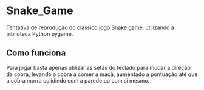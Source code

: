 # Snake_Game

Tentativa de reprodução do clássico jogo Snake game, utilizando a biblioteca Python pygame.

## Como funciona

Para jogar basta apenas utilizar as setas do teclado para mudar a direção da cobra, levando a cobra a comer a maçã, aumentado a pontuação até que a cobra morra colidindo com a parede ou com si mesmo.
